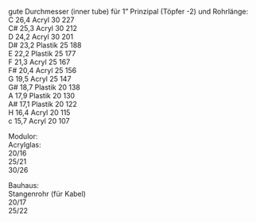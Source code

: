 gute Durchmesser (inner tube) für 1” Prinzipal (Töpfer -2) und Rohrlänge:  
C 26,4				Acryl 30		227  
C# 25,3			Acryl 30		212  
D 24,2				Acryl 30		201  
D# 23,2			Plastik 25	188  
E 22,2				Plastik 25	177  
F 21,3				Acryl 25		167  
F# 20,4			Acryl 25		156  
G 19,5				Acryl 25		147  
G# 18,7			Plastik 20	138  
A 17,9				Plastik 20	130  
A# 17,1			Plastik 20	122  
H 16,4				Acryl 20		115   
c 15,7				Acryl 20		107  

Modulor:  
Acrylglas:   
20/16  
25/21  
30/26  

Bauhaus:  
Stangenrohr (für Kabel)  
20/17  
25/22  
